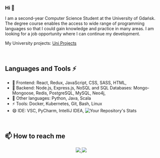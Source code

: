 

<h3> Hi  👋 </h3>

I am a second-year Computer Science Student at the University of Gdańsk. The degree
course enables the access to wide range of programming languages so that I
could gain knowledge and practice in many areas. I am looking for a job
opportunity where I can continue my development.

My University projects: [Uni Projects](https://github.com/michalbidzinski1?tab=repositories) 

</br>

## Languages and Tools ⚡
- 💬 Frontend: React, Redux, JavaScript, CSS, SASS, HTML, 
- 🌱 Backend: Node.js, Express.js, NoSQL and SQL Databases: Mongo-Mongoose, Redis, PostgreSQL, MySQL, Neo4j,   
- 🔭 Other languages: Python, Java, Scala
- ⚡ Tools: Docker, Kubernetes, Git, Bash, Linux
- 😄 IDE: VSC, PyCharm, IntelliJ IDEA,
![Your Repository's Stats](https://github-readme-stats.vercel.app/api/top-langs/?username=michalbidzinski1&theme=github_dark )

</br>

## 📫 How to reach me

<div align="center">
<a href="https://www.linkedin.com/in/michał-bidziński-6b8919236/">
    <img src="https://img.shields.io/badge/LinkedIn-0077B5?style=for-the-badge&logo=linkedin&logoColor=white"/>
<a/>
<a href="mailto:michalbidzinski12@gmail.com">
    <img src="https://img.shields.io/badge/Gmail-D14836?style=for-the-badge&logo=gmail&logoColor=white"/>
<a/>
</div>
<!--
**michalbidzinski1/michalbidzinski1** is a ✨ _special_ ✨ repository because its `README.md` (this file) appears on your GitHub profile.

Here are some ideas to get you started:

- 🔭 I’m currently working on ...
- 🌱 I’m currently learning ...
- 👯 I’m looking to collaborate on ...
- 🤔 I’m looking for help with ...
- 💬 Ask me about ...
- 📫 How to reach me: ...
- 😄 Pronouns: ...
- ⚡ Fun fact: ...
-->
